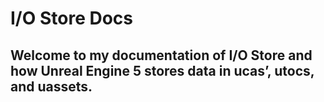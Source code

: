 # I/O Store Docs

## Welcome to my documentation of I/O Store and how Unreal Engine 5 stores data in ucas’, utocs, and uassets.
